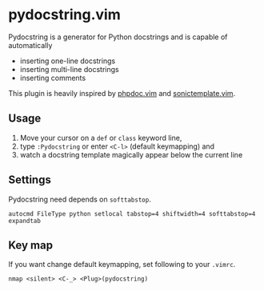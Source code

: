 pydocstring.vim
===============

Pydocstring is a generator for Python docstrings and is capable of automatically

 * inserting one-line docstrings
 * inserting multi-line docstrings
 * inserting comments

This plugin is heavily inspired by [phpdoc.vim](http://www.vim.org/scripts/script.php?script_id=1355) and [sonictemplate.vim](https://github.com/mattn/sonictemplate-vim).

Usage
-----

  1. Move your cursor on a `def` or `class` keyword line,
  1. type `:Pydocstring` or enter `<C-l>` (default keymapping) and
  1. watch a docstring template magically appear below the current line

Settings
--------
Pydocstring need depends on `softtabstop`.

```viml
autocmd FileType python setlocal tabstop=4 shiftwidth=4 softtabstop=4 expandtab
```

Key map
-------

If you want change default keymapping, set following to your `.vimrc`.

```viml
nmap <silent> <C-_> <Plug>(pydocstring)
```
